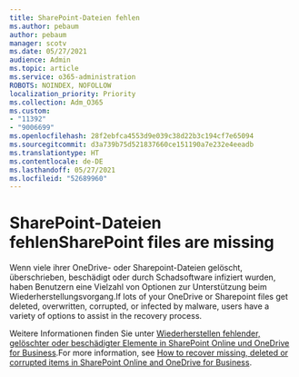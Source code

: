 ```yaml
---
title: SharePoint-Dateien fehlen
ms.author: pebaum
author: pebaum
manager: scotv
ms.date: 05/27/2021
audience: Admin
ms.topic: article
ms.service: o365-administration
ROBOTS: NOINDEX, NOFOLLOW
localization_priority: Priority
ms.collection: Adm_O365
ms.custom:
- "11392"
- "9006699"
ms.openlocfilehash: 28f2ebfca4553d9e039c38d22b3c194cf7e65094
ms.sourcegitcommit: d3a739b75d521837660ce151190a7e232e4eeadb
ms.translationtype: HT
ms.contentlocale: de-DE
ms.lasthandoff: 05/27/2021
ms.locfileid: "52689960"
---
```

# <a name="sharepoint-files-are-missing"></a><span data-ttu-id="ed801-102">SharePoint-Dateien fehlen</span><span class="sxs-lookup"><span data-stu-id="ed801-102">SharePoint files are missing</span></span>

<span data-ttu-id="ed801-103">Wenn viele ihrer OneDrive- oder Sharepoint-Dateien gelöscht, überschrieben, beschädigt oder durch Schadsoftware infiziert wurden, haben Benutzern eine Vielzahl von Optionen zur Unterstützung beim Wiederherstellungsvorgang.</span><span class="sxs-lookup"><span data-stu-id="ed801-103">If lots of your OneDrive or Sharepoint files get deleted, overwritten, corrupted, or infected by malware, users have a variety of options to assist in the recovery process.</span></span>

<span data-ttu-id="ed801-104">Weitere Informationen finden Sie unter [Wiederherstellen fehlender, gelöschter oder beschädigter Elemente in SharePoint Online und OneDrive for Business](https://go.microsoft.com/fwlink/?linkid=2110774).</span><span class="sxs-lookup"><span data-stu-id="ed801-104">For more information, see [How to recover missing, deleted or corrupted items in SharePoint Online and OneDrive for Business](https://go.microsoft.com/fwlink/?linkid=2110774).</span></span>
